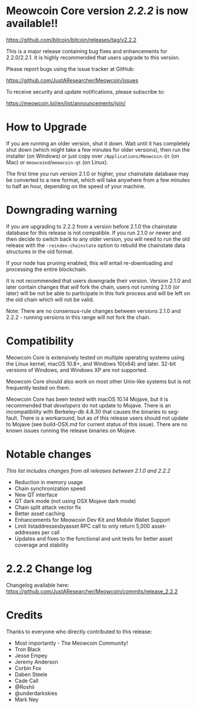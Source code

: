 Meowcoin Core version *2.2.2* is now available!!
==============

  <https://github.com/bitcoin/bitcoin/releases/tag/v2.2.2>


This is a major release containing bug fixes and enhancements for 2.2.0/2.2.1.  It is highly recommended that users 
upgrade to this version.

Please report bugs using the issue tracker at GitHub:

  <https://github.com/JustAResearcher/Meowcoin/issues>

To receive security and update notifications, please subscribe to:

  <https://meowcoin.lol/en/list/announcements/join/>

How to Upgrade
==============

If you are running an older version, shut it down. Wait until it has completely
shut down (which might take a few minutes for older versions), then run the 
installer (on Windows) or just copy over `/Applications/Meowcoin-Qt` (on Mac)
or `meowcoind`/`meowcoin-qt` (on Linux).

The first time you run version 2.1.0 or higher, your chainstate database may
be converted to a new format, which will take anywhere from a few minutes to
half an hour, depending on the speed of your machine.

Downgrading warning
==============

If you are upgrading to 2.2.2 from a version before 2.1.0 the chainstate database for this release is 
not compatible.  If you run 2.1.0 or newer and then decide to switch back to any
older version, you will need to run the old release with the `-reindex-chainstate`
option to rebuild the chainstate data structures in the old format.

If your node has pruning enabled, this will entail re-downloading and
processing the entire blockchain.

It is not recommended that users downgrade their version.  Version 2.1.0 and later contain
changes that *will* fork the chain, users not running 2.1.0 (or later) will be not
be able to participate in this fork process and will be left on the old chain which 
will not be valid.

Note: There are no consensus-rule changes between versions 2.1.0 and 2.2.2 - running versions in this range
will not fork the chain. 

Compatibility
==============

Meowcoin Core is extensively tested on multiple operating systems using
the Linux kernel, macOS 10.8+, and Windows 10(x64) and later. 32-bit versions of Windows,
and Windows XP are not supported.

Meowcoin Core should also work on most other Unix-like systems but is not
frequently tested on them.

Meowcoin Core has been tested with macOS 10.14 Mojave, but it is recommended that *developers*
do not update to Mojave.  There is an incompatibility with Berkeley-db 4.8.30 that causes
the binaries to seg-fault.  There is a workaround, but as of this release users should
not update to Mojave (see build-OSX.md for current status of this issue).  There are no
known issues running the release binaries on Mojave.

Notable changes
==============
*This list includes changes from all releases between 2.1.0 and 2.2.2*
- Reduction in memory usage
- Chain synchronization speed
- New QT interface
- QT dark mode (not using OSX Mojave dark mode)
- Chain split attack vector fix
- Better asset caching
- Enhancements for Meowcoin Dev Kit and Mobile Wallet Support
- Limit listaddressesbyasset RPC call to only return 5,000 asset-addresses per call
- Updates and fixes to the functional and unit tests for better asset coverage and stability


2.2.2 Change log
==============

Changelog available here: <https://github.com/JustAResearcher/Meowcoin/commits/release_2.2.2>

Credits
==============

Thanks to everyone who directly contributed to this release:

- Most importantly - The Meowcoin Community!
- Tron Black
- Jesse Empey
- Jeremy Anderson
- Corbin Fox
- Daben Steele
- Cade Call
- @Roshii
- @underdarkskies
- Mark Ney
